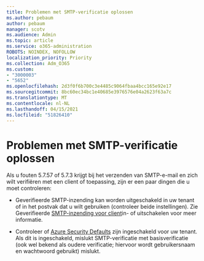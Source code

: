 ```yaml
---
title: Problemen met SMTP-verificatie oplossen
ms.author: pebaum
author: pebaum
manager: scotv
ms.audience: Admin
ms.topic: article
ms.service: o365-administration
ROBOTS: NOINDEX, NOFOLLOW
localization_priority: Priority
ms.collection: Adm_O365
ms.custom:
- "3000003"
- "5652"
ms.openlocfilehash: 2d3f0f6b700c3e4485c9064fbaa4bcc165e92e17
ms.sourcegitcommit: 8bc60ec34bc1e40685e3976576e04a2623f63a7c
ms.translationtype: MT
ms.contentlocale: nl-NL
ms.lasthandoff: 04/15/2021
ms.locfileid: "51826410"
---
```

# <a name="solving-smtp-authentication-issues"></a>Problemen met SMTP-verificatie oplossen

Als u fouten 5.7.57 of 5.7.3 krijgt bij het verzenden van SMTP-e-mail en zich wilt verifiëren met een client of toepassing, zijn er een paar dingen die u moet controleren:

- Geverifieerde SMTP-inzending kan worden uitgeschakeld in uw tenant of in het postvak dat u wilt gebruiken (controleer beide instellingen). Zie Geverifieerde [SMTP-inzending voor client](https://docs.microsoft.com/exchange/clients-and-mobile-in-exchange-online/authenticated-client-smtp-submission)in- of uitschakelen voor meer informatie.

- Controleer of [Azure Security Defaults](https://docs.microsoft.com/azure/active-directory/fundamentals/concept-fundamentals-security-defaults) zijn ingeschakeld voor uw tenant. Als dit is ingeschakeld, mislukt SMTP-verificatie met basisverificatie (ook wel bekend als oudere verificatie; hiervoor wordt gebruikersnaam en wachtwoord gebruikt) mislukt.
